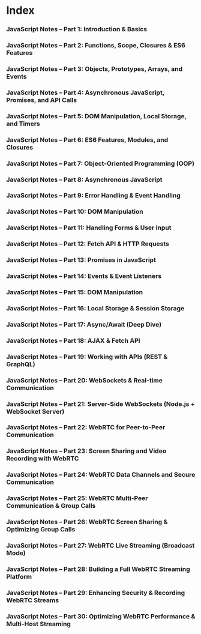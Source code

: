 # Index

### JavaScript Notes – Part 1: Introduction & Basics
### JavaScript Notes – Part 2: Functions, Scope, Closures & ES6 Features
### JavaScript Notes – Part 3: Objects, Prototypes, Arrays, and Events
### JavaScript Notes – Part 4: Asynchronous JavaScript, Promises, and API Calls  
### JavaScript Notes – Part 5: DOM Manipulation, Local Storage, and Timers  
### JavaScript Notes – Part 6: ES6 Features, Modules, and Closures  
### JavaScript Notes – Part 7: Object-Oriented Programming (OOP)  
### JavaScript Notes – Part 8: Asynchronous JavaScript  
### JavaScript Notes – Part 9: Error Handling & Event Handling  
### JavaScript Notes – Part 10: DOM Manipulation  
### JavaScript Notes – Part 11: Handling Forms & User Input  
### JavaScript Notes – Part 12: Fetch API & HTTP Requests  
### JavaScript Notes – Part 13: Promises in JavaScript  
### JavaScript Notes – Part 14: Events & Event Listeners  
### JavaScript Notes – Part 15: DOM Manipulation  
### JavaScript Notes – Part 16: Local Storage & Session Storage  
### JavaScript Notes – Part 17: Async/Await (Deep Dive)  
### JavaScript Notes – Part 18: AJAX & Fetch API  
### JavaScript Notes – Part 19: Working with APIs (REST & GraphQL)  
### JavaScript Notes – Part 20: WebSockets & Real-time Communication  
### JavaScript Notes – Part 21: Server-Side WebSockets (Node.js + WebSocket Server)  
### JavaScript Notes – Part 22: WebRTC for Peer-to-Peer Communication  
### JavaScript Notes – Part 23: Screen Sharing and Video Recording with WebRTC  
### **JavaScript Notes – Part 24: WebRTC Data Channels and Secure Communication**  
### **JavaScript Notes – Part 25: WebRTC Multi-Peer Communication & Group Calls**  
### **JavaScript Notes – Part 26: WebRTC Screen Sharing & Optimizing Group Calls**  
### **JavaScript Notes – Part 27: WebRTC Live Streaming (Broadcast Mode)**  
### **JavaScript Notes – Part 28: Building a Full WebRTC Streaming Platform**  
### **JavaScript Notes – Part 29: Enhancing Security & Recording WebRTC Streams**  
### **JavaScript Notes – Part 30: Optimizing WebRTC Performance & Multi-Host Streaming**  
